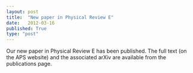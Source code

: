 ```yaml
---
layout: post
title:  "New paper in Physical Review E"
date:   2012-03-16
published: True
type: "post"
---
```


Our new paper in Physical Review E has been published. The full text (on the APS website) and the associated arXiv are available from the publications page.


